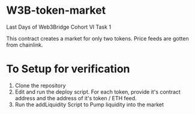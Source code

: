 # W3B-token-market
Last Days of Web3Bridge Cohort VI Task 1

This contract creates a market for only two tokens. Price feeds are gotten from chainlink.

# To Setup for verification
1) Clone the repository
2) Edit and run the deploy script. For each token, provide it's contract address and the address of it's token / ETH feed. 
3) Run the addLiquidity Script to Pump liquidity into the market

